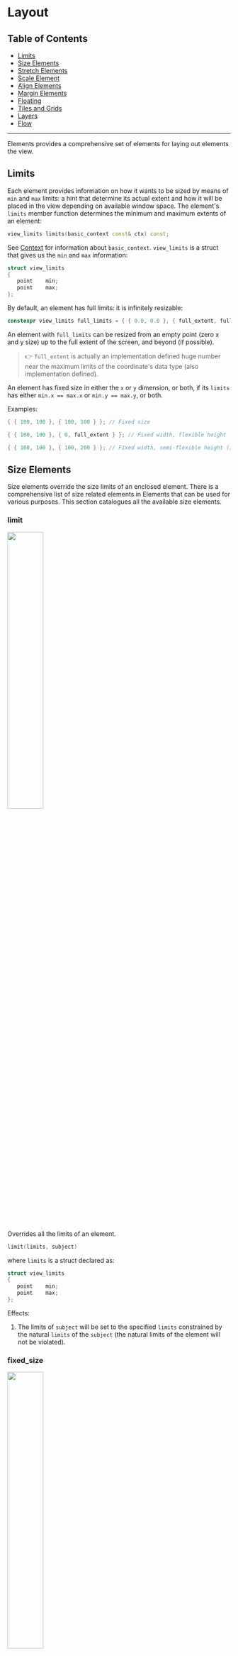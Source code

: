 # Layout

## Table of Contents
* [Limits](#limits)
* [Size Elements](#size-elements)
* [Stretch Elements](#stretch-elements)
* [Scale Element](#scale-element)
* [Align Elements](#align-elements)
* [Margin Elements](#margin-elements)
* [Floating](#floating-element)
* [Tiles and Grids](#tiles-and-grids)
* [Layers](#layers)
* [Flow](#flow-element)

-------------------------------------------------------------------------------
Elements provides a comprehensive set of elements for laying out elements the
view.

## Limits

Each element provides information on how it wants to be sized by means of
`min` and `max` limits: a hint that determine its actual extent and how it
will be placed in the view depending on available window space. The element's
`limits` member function determines the minimum and maximum extents of an
element:

```c++
view_limits limits(basic_context const& ctx) const;
```

See [Context](context) for information about `basic_context`. `view_limits`
is a struct that gives us the `min` and `max` information:

```c++
struct view_limits
{
   point    min;
   point    max;
};
```

By default, an element has full limits: it is infinitely resizable:

```c++
constexpr view_limits full_limits = { { 0.0, 0.0 }, { full_extent, full_extent } };
```

An element with `full_limits` can be resized from an empty point (zero x and
y size) up to the full extent of the screen, and beyond (if possible).

> :point_right: `full_extent` is actually an implementation defined huge
number near the maximum limits of the coordinate's data type (also
implementation defined).

An element has fixed size in either the `x` or `y` dimension, or both, if its
`limits` has either `min.x == max.x` or `min.y == max.y`, or both.

Examples:

```c++
{ { 100, 100 }, { 100, 100 } }; // Fixed size
```

```c++
{ { 100, 100 }, { 0, full_extent } }; // Fixed width, flexible height
```

```c++
{ { 100, 100 }, { 100, 200 } }; // Fixed width, semi-flexible height (100 to 200)
```

## Size Elements

Size elements override the size limits of an enclosed element. There is a
comprehensive list of size related elements in Elements that can be used for
various purposes. This section catalogues all the available size elements.

### limit

<img width="40%" height="40%" src="{{ site.url }}/elements/assets/images/limit.png">

Overrides all the limits of an element.

```c++
limit(limits, subject)
```

where `limits` is a struct declared as:

```c++
struct view_limits
{
   point    min;
   point    max;
};
```

Effects:
1. The limits of `subject` will be set to the specified `limits` constrained
   by the natural `limits` of the `subject` (the natural limits of the
   element will not be violated).

### fixed_size

<img width="40%" height="40%" src="{{ site.url }}/elements/assets/images/fixed_size.png">

Fixes the size of an enclosed element (`subject`):

```c++
fixed_size({ width, height }, subject)
```

Effects:
1. `subject` will be laid out with a fixed `width` and `height`, constrained
   by the natural `limits` of the `subject` (the natural limits of the
   element will not be violated).

### hsize

<img width="40%" height="40%" src="{{ site.url }}/elements/assets/images/hsize.png">

Fixes the horizontal size of an enclosed element (`subject`):

```c++
hsize(width, subject)
```

Effects:
1. `subject` will be laid out with a fixed `width`, constrained by the
   natural horizontal `limits` of the `subject` (the natural horizontal
   limits of the element will not be violated).
3. The natural vertical size of `subject` will not be affected.

### vsize

<img width="40%" height="40%" src="{{ site.url }}/elements/assets/images/vsize.png">

Fixes the vertical size of an enclosed element (`subject`):

```c++
hsize(height, subject)
```

Effects:
1. `subject` will be laid out with a fixed `height`, constrained by the
   natural vertical `limits` of the `subject` (the natural vertical limits of
   the element will not be violated).
3. The natural horizontal size of `subject` will not be affected.

### min_size

<img width="40%" height="40%" src="{{ site.url }}/elements/assets/images/min_size.png">

Overrides the minimum size of an enclosed element (`subject`):

```c++
min_size({ width, height }, subject)
```

Effects:
1. The minimum size of `subject` will be set to the specified `width` and
   `height`, constrained by the natural minumum `limits` of the `subject`
   (the natural minumum limits of the element will not be violated)

### hmin_size

<img width="40%" height="40%" src="{{ site.url }}/elements/assets/images/hmin_size.png">

Overrides the minimum width of an enclosed element (`subject`):

```c++
hmin_size(width, subject)
```

Effects:
1. The minimum width of `subject` will be set to the specified `width`
   constrained by the natural horizontal minimum `limits` of the `subject`
   (the natural horizontal minimum limits of the element will not be
   violated)

### vmin_size

<img width="40%" height="40%" src="{{ site.url }}/elements/assets/images/vmin_size.png">

Overrides the minimum height of an enclosed element (`subject`):

```c++
vmin_size(height, subject)
```

Effects:
1. The minimum height of `subject` will be set to the specified `height`
   constrained by the natural vertical minimum `limits` of the `subject` (the
   natural vertical minimum limits of the element will not be violated)

### max_size

<img width="40%" height="40%" src="{{ site.url }}/elements/assets/images/max_size.png">

Overrides the maximum size of an enclosed element (`subject`):

```c++
max_size({ width, height }, subject)
```

Effects:
1. The maximum size of `subject` will be set to the specified `width` and
   `height`, constrained by the natural maximum `limits` of the `subject`
   (the natural maximum limits of the element will not be violated)


### hmax_size

<img width="40%" height="40%" src="{{ site.url }}/elements/assets/images/hmax_size.png">

Overrides the maximum width of an enclosed element (`subject`):

```c++
hmax_size(width, subject)
```

Effects:
1. The maximum width of `subject` will be set to the specified `width`
   constrained by the natural horizontal maximum `limits` of the `subject`
   (the natural horizontal maximum limits of the element will not be
   violated)

### vmax_size

<img width="40%" height="40%" src="{{ site.url }}/elements/assets/images/vmax_size.png">

Overrides the maximum height of an enclosed element (`subject`):

```c++
vmax_size(height, subject)
```

Effects:
1. The maximum height of `subject` will be set to the specified `height`
   constrained by the natural vertical maximum `limits` of the `subject` (the
   natural vertical maximum limits of the element will not be violated)

## Stretch Elements

Resizable elements are elements with minimum limits that are less than the
maximum limits in either x or y dimensions or both. Resizable elements can
therefore stretch if there is extra available space allocated to it beyond
its minimum limit. When two or more resizable elements are placed side by
side in an [htile](#htile) or [vtile](#vtile), the element's "stretchiness"
determines how much extra space is given to it. The element's "stretchiness"
is determined by the element's `stretch` member function:

```c++
virtual view_stretch stretch() const;
```

where `view_stretch` is a struct with declared as:

```c++
struct view_stretch
{
   float    x;
   float    y;
};
```

The `view_stretch` `x` and `y` members determine how much an element can
stretch in the x or y dimensions. The default is 1.0. A stretchiness value of
2.0 means that the element is able to stretch twice as much compared to its
siblings in an [htile](#htile) or [vtile](#vtile), assuming they have the
default 1.0 stretchiness.

### hstretch

<img width="40%" height="40%" src="{{ site.url }}/elements/assets/images/hstretch.png">

Overrides the horizontal stretchiness of an an enclosed element (`subject`):

```c++
hstretch(stretch, subject)
```

Effects:
1. The `subject` will assume the given `stretch` value.
2. The stretch value has no effect to elements with fixed horizontal sizes.

For example, the image below shows how three elements are laid out in an
`htile`, with stretch values of `1.0`, `1.0` and `2.0`, respectively:

<img width="40%" height="40%" src="{{ site.url }}/elements/assets/images/htile-stretch.png">

The element with the `2.0` stretch value stretches twice as much compared to
its siblings.

### vstretch

<img width="40%" height="40%" src="{{ site.url }}/elements/assets/images/vstretch.png">

Overrides the vertical stretchiness of an an enclosed element (`subject`):

```c++
vstretch(stretch, subject)
```

Effects:
1. The `subject` will assume the given `stretch` value.
2. The stretch value has no effect to elements with fixed vertical sizes.

For example, the image below shows how three elements are laid out in an
`htile`, with stretch values of `0.5`, `1.0` and `1.5`, respectively:

<img width="40%" height="40%" src="{{ site.url }}/elements/assets/images/vtile-stretch.png">

The element with the `0.5` stretch value stretches half less, while the
element with the `1.5` stretches half more than the default.

## Scale Element

Elements is resolution independent and elements can be scaled up or down to
suit. The default scale is 1.0 (no scale).

### scale

The `scale` element changes the scale of its enclosed element (`subject`):

```c++
scale(scale_, subject)
```

Effects:
1. The `subject` will scaled given the `scale_` value. A value > 1.0 scales
   the element up (zoom in), while a value < 1.0 scales down (zoom out).

## Align Elements

An element can be aligned arbitrarily from 0.0 to 1.0 in either the x or y
dimensions, or both. There is a comprehensive list of align elements in
Elements that can be used for various purposes. This section catalogues all
the available align elements.

### halign

<img width="40%" height="40%" src="{{ site.url }}/elements/assets/images/halign.png">

Aligns the an enclosed element (`subject`) in the x dimension:

```c++
halign(align, subject)
```

Effects:
1. Given a total allocated space `X`, `subject` will be positioned
   horizontally to `X * align`.
2. The `subject` will assume its minimum horizontal size: `limits().min.x`.

Examples:
1. `align = 0.0`: align `subject` to the left
2. `align = 1.0`: align `subject` to the right
3. `align = 0.5`: align `subject` to the center

### align_left

<img width="30%" height="30%" src="{{ site.url }}/elements/assets/images/align_left.png">

Left-aligns the an enclosed element (`subject`):

```c++
align_left(subject)
```

Effects:
1. Equivalent to `halign(0.0, subject)`

### align_center

<img width="30%" height="30%" src="{{ site.url }}/elements/assets/images/align_center.png">

Center-aligns the an enclosed element (`subject`):

```c++
align_center(subject)
```

Effects:
1. Equivalent to `halign(0.5, subject)`

### align_right

<img width="30%" height="30%" src="{{ site.url }}/elements/assets/images/align_right.png">

Right-aligns the an enclosed element (`subject`):

```c++
align_right(subject)
```

Effects:
1. Equivalent to `halign(1.0, subject)`

### valign

<img width="20%" height="20%" src="{{ site.url }}/elements/assets/images/valign.png">

Aligns the an enclosed element (`subject`) in the y dimension:

```c++
valign(align, subject)
```

Effects:
1. Given a total allocated space `Y`, `subject` will be positioned vertically
   to `Y * align`.
2. The `subject` will assume its minimum vertical size: `limits().min.y`.

Examples:
1. `align = 0.0`: align `subject` to the top
2. `align = 1.0`: align `subject` to the right
3. `align = 0.5`: align `subject` to the middle

### align_top

<img width="15%" height="15%" src="{{ site.url }}/elements/assets/images/align_top.png">

Aligns the an enclosed element (`subject`) to the top:

```c++
align_top(subject)
```

Effects:
1. Equivalent to `valign(0.0, subject)`

### align_middle

<img width="15%" height="15%" src="{{ site.url }}/elements/assets/images/align_middle.png">

Aligns the an enclosed element (`subject`) to the middle:

```c++
align_middle(subject)
```

Effects:
1. Equivalent to `valign(0.5, subject)`

### align_bottom

<img width="15%" height="15%" src="{{ site.url }}/elements/assets/images/align_bottom.png">

Aligns the an enclosed element (`subject`) to the bottom:

```c++
align_bottom(subject)
```

Effects:
1. Equivalent to `valign(1.0, subject)`

### align_left_top

<img width="25%" height="25%" src="{{ site.url }}/elements/assets/images/align_left_top.png">

Aligns the an enclosed element (`subject`) to the left-top:

```c++
align_left_top(subject)
```

Effects:
1. Equivalent to `align_left(align_top(subject))`

### align_center_top

<img width="25%" height="25%" src="{{ site.url }}/elements/assets/images/align_center_top.png">

Aligns the an enclosed element (`subject`) to the center-top:

```c++
align_center_top(subject)
```

Effects:
1. Equivalent to `align_center(align_top(subject))`

### align_right_top

<img width="25%" height="25%" src="{{ site.url }}/elements/assets/images/align_right_top.png">

Aligns the an enclosed element (`subject`) to the right-top:

```c++
align_right_top(subject)
```

Effects:
1. Equivalent to `align_right(align_top(subject))`

### align_left_middle

<img width="25%" height="25%" src="{{ site.url }}/elements/assets/images/align_left_middle.png">

Aligns the an enclosed element (`subject`) to the left-middle:

```c++
align_left_middle(subject)
```

Effects:
1. Equivalent to `align_left(align_middle(subject))`

### align_center_middle

<img width="25%" height="25%" src="{{ site.url }}/elements/assets/images/align_center_middle.png">

Aligns the an enclosed element (`subject`) to the center-middle:

```c++
align_center_middle(subject)
```

Effects:
1. Equivalent to `align_center(align_middle(subject))`

### align_right_middle

<img width="25%" height="25%" src="{{ site.url }}/elements/assets/images/align_right_middle.png">

Aligns the an enclosed element (`subject`) to the right-middle:

```c++
align_right_middle(subject)
```

Effects:
1. Equivalent to `align_right(align_middle(subject))`

### align_left_bottom

<img width="25%" height="25%" src="{{ site.url }}/elements/assets/images/align_left_bottom.png">

Aligns the an enclosed element (`subject`) to the left-bottom:

```c++
align_left_bottom(subject)
```

Effects:
1. Equivalent to `align_left(align_bottom(subject))`

### align_center_bottom

<img width="25%" height="25%" src="{{ site.url }}/elements/assets/images/align_center_bottom.png">

Aligns the an enclosed element (`subject`) to the center-bottom:

```c++
align_center_bottom(subject)
```

Effects:
1. Equivalent to `align_center(align_bottom(subject))`

### align_right_bottom

<img width="25%" height="25%" src="{{ site.url }}/elements/assets/images/align_right_bottom.png">

Aligns the an enclosed element (`subject`) to the right-bottom:

```c++
align_right_bottom(subject)
```

Effects:
1. Equivalent to `align_right(align_bottom(subject))`

## Margin Elements

Margins add some space around elements. There is a comprehensive list of
margin elements in Elements that can be used for various purposes. This
section catalogues all the available margin elements.

### margin

<img width="40%" height="40%" src="{{ site.url }}/elements/assets/images/margin.png">

Adds a margin all around an enclosed element (`subject`):

```c++
margin({ left, top, right, bottom }, subject)
```

Effects:
1. Space is added to the left, top, right, and bottom of the subject with the
   given parameters.
2. The element's limits is overridden to account for the additional space.
3. The `margin` does not violate the natural limits of the subject. `margin`
   will respect the subject's min-max constraints and resizability.


### left_margin

<img width="40%" height="40%" src="{{ site.url }}/elements/assets/images/left_margin.png">

Adds a margin to the left of an enclosed element (`subject`):

```c++
left_margin(left, subject)
```

Effects:
1. Space is added to the left of the subject with the given parameter.
2. The element's limits is overridden to account for the additional space.
3. The `left_margin` does not violate the natural limits of the subject.
   `left_margin` will respect the subject's min-max constraints and
   resizability.

### right_margin

<img width="40%" height="40%" src="{{ site.url }}/elements/assets/images/right_margin.png">

Adds a margin to the right of an enclosed element (`subject`):

```c++
right_margin(right, subject)
```

Effects:
1. Space is added to the right of the subject with the given parameter.
2. The element's limits is overridden to account for the additional space.
3. The `right_margin` does not violate the natural limits of the subject.
   `right_margin` will respect the subject's min-max constraints and
   resizability.

### top_margin

<img width="40%" height="40%" src="{{ site.url }}/elements/assets/images/top_margin.png">

Adds a margin to the top of an enclosed element (`subject`):

```c++
top_margin(top, subject)
```

Effects:
1. Space is added to the top of the subject with the given parameter.
2. The element's limits is overridden to account for the additional space.
3. The `top_margin` does not violate the natural limits of the subject.
   `top_margin` will respect the subject's min-max constraints and
   resizability.

### bottom_margin

<img width="40%" height="40%" src="{{ site.url }}/elements/assets/images/bottom_margin.png">

Adds a margin to the bottom of an enclosed element (`subject`):

```c++
bottom_margin(bottom, subject)
```

Effects:
1. Space is added to the to the bottom of the subject with the given
   parameter.
2. The element's limits is overridden to account for the additional space.
3. The `bottom_margin` does not violate the natural limits of the subject.
   `bottom_margin` will respect the subject's min-max constraints and
   resizability.

### hmargin
(same as `left_right_margin`)

<img width="40%" height="40%" src="{{ site.url }}/elements/assets/images/hmargin.png">

Adds a margin to the left and right sides of an enclosed element (`subject`):

```c++
// variant 1
hmargin({ left, right }, subject)

// variant 2
hmargin(left, right, subject)

// variant 3
left_right_margin({ left, right }, subject)

// variant 4
left_right_margin(left, right, subject)
```

Effects:
1. Space is added to the to the left and right sides of the subject with the
   given parameters.
2. The element's limits is overridden to account for the additional space.
3. The `hmargin` (and variants) does not violate the natural limits of the
   subject. `hmargin` (and variants) will respect the subject's min-max
   constraints and resizability.

### vmargin
(same as `top_bottom_margin`)

<img width="40%" height="40%" src="{{ site.url }}/elements/assets/images/vmargin.png">

Adds a margin to the top and bottom sides of an enclosed element (`subject`):

```c++
// variant 1
vmargin({ left, right }, subject)

// variant 2
vmargin(left, right, subject)

// variant 3
top_bottom_margin({ left, right }, subject)

// variant 4
top_bottom_margin(left, right, subject)
```

Effects:
1. Space is added to the to the top and bottom sides of the subject with the
   given parameters.
2. The element's limits is overridden to account for the additional space.
3. The `vmargin` (and variants) does not violate the natural limits of the
   subject. `vmargin` (and variants) will respect the subject's min-max
   constraints and resizability.

### left_top_margin

<img width="40%" height="40%" src="{{ site.url }}/elements/assets/images/left_top_margin.png">

Adds a margin to the left and top sides of an enclosed element (`subject`):

```c++
// variant 1
left_top_margin({ left, top }, subject)

// variant 2
left_top_margin(left, top, subject)
```

Effects:
1. Space is added to the to the left and top sides of the subject with the
   given parameters.
2. The element's limits is overridden to account for the additional space.
3. The `left_top_margin` (and variant) does not violate the natural limits of
   the subject. `left_top_margin` (and variant) will respect the subject's
   min-max constraints and resizability.

### left_bottom_margin

<img width="40%" height="40%" src="{{ site.url }}/elements/assets/images/left_bottom_margin.png">

Adds a margin to the left and bottom sides of an enclosed element (`subject`):

```c++
// variant 1
left_bottom_margin({ left, bottom }, subject)

// variant 2
left_bottom_margin(left, bottom, subject)
```

Effects:
1. Space is added to the to the left and bottom sides of the subject with the
   given parameters.
2. The element's limits is overridden to account for the additional space.
3. The `left_bottom_margin` (and variant) does not violate the natural limits
   of the subject. `left_bottom_margin` (and variant) will respect the
   subject's min-max constraints and resizability.

### right_top_margin

<img width="40%" height="40%" src="{{ site.url }}/elements/assets/images/right_top_margin.png">

Adds a margin to the right and top sides of an enclosed element (`subject`):

```c++
// variant 1
right_top_margin({ left, top }, subject)

// variant 2
right_top_margin(left, top, subject)
```

Effects:
1. Space is added to the to the right and top sides of the subject with the
   given parameters.
2. The element's limits is overridden to account for the additional space.
3. The `right_top_margin` (and variant) does not violate the natural limits
   of the subject. `right_top_margin` (and variant) will respect the
   subject's min-max constraints and resizability.

### right_bottom_margin

<img width="40%" height="40%" src="{{ site.url }}/elements/assets/images/right_top_margin.png">

Adds a margin to the right and bottom sides of an enclosed element (`subject`):

```c++
// variant 1
right_bottom_margin({ right, bottom }, subject)

// variant 2
right_bottom_margin(right, bottom, subject)
```

Effects:
1. Space is added to the to the right and bottom sides of the subject with the
   given parameters.
2. The element's limits is overridden to account for the additional space.
3. The `right_bottom_margin` (and variant) does not violate the natural
   limits of the subject. `right_bottom_margin` (and variant) will respect
   the subject's min-max constraints and resizability.

## Floating

<img width="40%" height="40%" src="{{ site.url }}/elements/assets/images/floating.png">

A floating element allows arbitrary placement of an enclosed element
(`subject`) in the main view:

```c++
floating({ left, top, right, bottom }, subject)
```

Effects:
1. The element will be placed exactly to the specified position in the main
   view, constrained to the subject's natural limits.
2. The floating element does not violate the natural limits of the subject.

## Tiles and Grids

Tiles are the most useful layout elements, seconded by Grids. Tiles are used
everywhere for composing hierarchical elements in rows and columns. Grids are
similar to tiles, but grids have fixed sizes while tiles allow elements to
fluidly adjust depending on available space. Tiles are best used for
composing UI elements while grids are best for composing tables.

### Horizontal Tiles and Grids

Horizontal Tiles and Grids are composites that lay out one or more child
elements in a row, respecting the horizontal size requirements of each
element (`limits().min.x` and `limits().max.x`).

<img width="60%" height="60%" src="{{ site.url }}/elements/assets/images/htile.png">

### hgrid

### htile

<img width="60%" height="60%" src="{{ site.url }}/elements/assets/images/htile-stretch2.png">

### Vertical Tiles and Grids

Vertical Tiles and Grids are composites that lay out one or more child
elements in a column, respecting the vertical size requirements of each
element (`limits().min.y` and `limits().max.y`).

<img width="60%" height="60%" src="{{ site.url }}/elements/assets/images/vtile.png">

### vgrid

### vtile

<img width="60%" height="60%" src="{{ site.url }}/elements/assets/images/vtile-stretch2.png">

## Layers

### layer

### deck

## Flow

The flow composite element lays out its children much like the way text is
laid out: lay out each element from left to right, fitting as much elements
as possible following each child's minimum width (`limits().min.x`). Once a
row is full, move to the next row and do the same until the end of the row is
filled. Repeat the procedure until all the elements are laid out. The height
of each row is determined by the maximum height (`limits().max.y`) of all the
elements to be laid out in that row. The following graphic depicts a
simplified layout scenario for child elements `a` to `r`.

<img width="60%" height="60%" src="{{ site.url }}/elements/assets/images/flow.png">

The child elements arranged in a `flow` composite are automatically re-flowed
(re-layout) when the view size changes.

### flowable_container

To have elements laid out using `flow`, you need to make a `flowable_container`:

```c++
c = vector_composite<flowable_container>{};
```

The `vector_composite` creates a `std::vector<element_ptr>` that the client
uses to manage the composite's children elements. The lifetime of the
container, `c` is the client's responsibility.

Here's an example usage:

```c++
vector_composite<flowable_container> _children; // A class member
```

Then `push_back` a child element, `child`:

```c++
_children.push_back(share(child));
```

> :point_right: `share` turns an element object into an `element_ptr` held by
> the `std::vector<element_ptr>` in `flowable_container`.

### flow

Once we have a `flowable_container`, we can place its contents in a `flow`
element:

```c++
flow(c)
```

where `c` is the `flowable_container` we populated prior.

-------------------------------------------------------------------------------

*Copyright (c) 2014-2020 Joel de Guzman. All rights reserved.*
*Distributed under the [MIT License](https://opensource.org/licenses/MIT)*